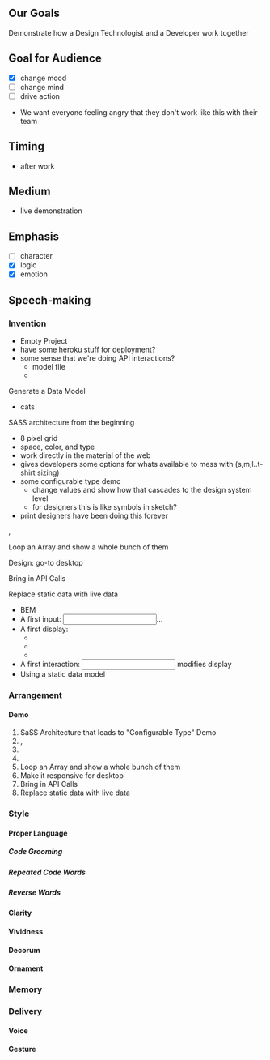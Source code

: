 ## Our Goals  
Demonstrate how a Design Technologist and a Developer work together

## Goal for Audience
- [x] change mood
- [ ] change mind
- [ ] drive action

- We want everyone feeling angry that they don't work like this with their team

## Timing 
- after work

## Medium
- live demonstration

## Emphasis  
- [ ] character  
- [x] logic  
- [x] emotion  

## Speech-making
  
### Invention
- Empty Project
- have some heroku stuff for deployment?
- some sense that we're doing API interactions?
  - model file
  - 
Generate a Data Model
- cats

SASS architecture from the beginning
  - 8 pixel grid
  - space, color, and type
  - work directly in the material of the web
  - gives developers some options for whats available to mess with (s,m,l..t-shirt sizing)
  - some configurable type demo
    - change values and show how that cascades to the design system level
    - for designers this is like symbols in sketch?
  - print designers have been doing this forever

<card>, <card-content>

<card-header>

<card-image>

Loop an Array and show a whole bunch of them

Design: go-to desktop

Bring in API Calls

Replace static data with live data 


- BEM
- A first input: <input>...
- A first display: 
  - <card-header>
  - <card-content>
  - <card-image>
- A first interaction: <input> modifies display
- Using a static data model

### Arrangement

#### Demo
1. SaSS Architecture that leads to "Configurable Type" Demo
2. <card>, <card-content>
3. <card-header>
4. <card-image>
5. Loop an Array and show a whole bunch of them
6. Make it responsive for desktop
7. Bring in API Calls
8. Replace static data with live data 

### Style
#### Proper Language
##### Code Grooming
##### Repeated Code Words
##### Reverse Words
#### Clarity
#### Vividness
#### Decorum
#### Ornament

### Memory

### Delivery
#### Voice
#### Gesture
